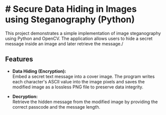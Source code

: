 # # Secure Data Hiding in Images using Steganography (Python)

This project demonstrates a simple implementation of image steganography using Python and OpenCV. The application allows users to hide a secret message inside an image and later retrieve the message./

## Features

- **Data Hiding (Encryption):**  
  Embed a secret text message into a cover image. The program writes each character's ASCII value into the image pixels and saves the modified image as a lossless PNG file to preserve data integrity. 

- **Decryption:**  
  Retrieve the hidden message from the modified image by providing the correct passcode and the message length.
